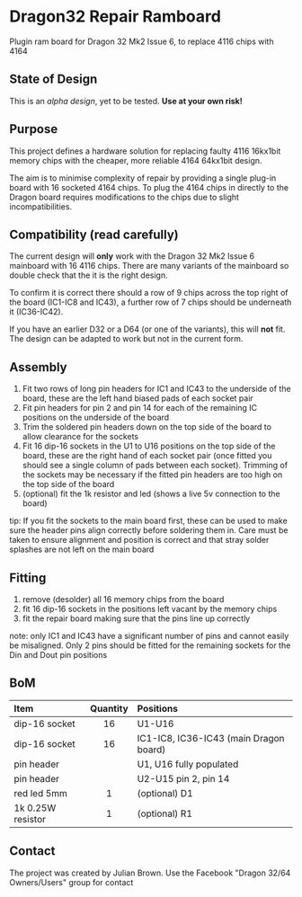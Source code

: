 # Dragon32 Repair Ramboard
Plugin ram board for Dragon 32 Mk2 Issue 6, to replace 4116 chips with 4164

## State of Design
This is an _alpha design_, yet to be tested. **Use at your own risk!**

## Purpose
This project defines a hardware solution for replacing faulty 4116 16kx1bit
memory chips with the cheaper, more reliable 4164 64kx1bit design.

The aim is to minimise complexity of repair by providing a single plug-in
board with 16 socketed 4164 chips. To plug the 4164 chips in directly to
the Dragon board requires modifications to the chips due to slight
incompatibilities.

## Compatibility (read carefully)
The current design will **only** work with the Dragon 32 Mk2 Issue 6 
mainboard with 16 4116 chips. There are many variants of the mainboard so 
double check that the it is the right design.

To confirm it is correct there should a row of 9 chips across the top right
of the board (IC1-IC8 and IC43), a further row of 7 chips should be underneath 
it (IC36-IC42).

If you have an earlier D32 or a D64 (or one of the variants), this will **not**
fit. The design can be adapted to work but not in the current form.

## Assembly
1. Fit two rows of long pin headers for IC1 and IC43 to the underside of the 
board, these are the left hand biased pads of each socket pair
2. Fit pin headers for pin 2 and pin 14 for each of the remaining IC positions 
on the underside of the board
3. Trim the soldered pin headers down on the top side of the board to allow 
clearance for the sockets
4. Fit 16 dip-16 sockets in the U1 to U16 positions on the top side of the board, 
these are the right hand of each socket pair (once fitted you should see a single 
column of pads between each socket). Trimming of the sockets may be necessary if 
the fitted pin headers are too high on the top side of the board
5. (optional) fit the 1k resistor and led (shows a live 5v connection to the 
board)

tip: If you fit the sockets to the main board first, these can be used to make 
sure the header pins align correctly before soldering them in. Care must be taken
to ensure alignment and position is correct and that stray solder splashes are not
left on the main board

## Fitting
1. remove (desolder) all 16 memory chips from the board
2. fit 16 dip-16 sockets in the positions left vacant by the memory chips
3. fit the repair board making sure that the pins line up correctly

note: only IC1 and IC43 have a significant number of pins and cannot
easily be misaligned. Only 2 pins should be fitted for the remaining
sockets for the Din and Dout pin positions

## BoM
| Item | Quantity | Positions |
|:-----|:--------:|:----------|
| dip-16 socket | 16 | U1-U16 |
| dip-16 socket | 16 | IC1-IC8, IC36-IC43 (main Dragon board) |
| pin header | | U1, U16 fully populated |
| pin header | | U2-U15 pin 2, pin 14 |
| red led 5mm | 1 | (optional) D1 |
| 1k 0.25W resistor | 1 | (optional) R1 |

## Contact
The project was created by Julian Brown.
Use the Facebook "Dragon 32/64 Owners/Users" group for contact
